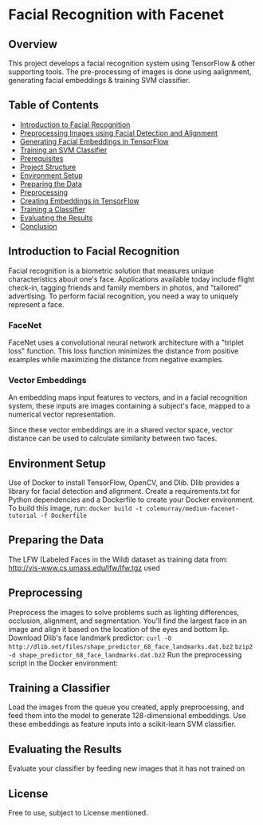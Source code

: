 # Facial Recognition with Facenet

## Overview
This project develops a facial recognition system using TensorFlow & other supporting tools. The pre-processing of images is done using aalignment, generating facial embeddings & training SVM classifier.

## Table of Contents
- [Introduction to Facial Recognition](#introduction-to-facial-recognition)
- [Preprocessing Images using Facial Detection and Alignment](#preprocessing-images-using-facial-detection-and-alignment)
- [Generating Facial Embeddings in TensorFlow](#generating-facial-embeddings-in-tensorflow)
- [Training an SVM Classifier](#training-an-svm-classifier)
- [Prerequisites](#prerequisites)
- [Project Structure](#project-structure)
- [Environment Setup](#environment-setup)
- [Preparing the Data](#preparing-the-data)
- [Preprocessing](#preprocessing)
- [Creating Embeddings in TensorFlow](#creating-embeddings-in-tensorflow)
- [Training a Classifier](#training-a-classifier)
- [Evaluating the Results](#evaluating-the-results)
- [Conclusion](#conclusion)

## Introduction to Facial Recognition

Facial recognition is a biometric solution that measures unique characteristics about one's face. Applications available today include flight check-in, tagging friends and family members in photos, and "tailored" advertising. To perform facial recognition, you need a way to uniquely represent a face.

### FaceNet

FaceNet uses a convolutional neural network architecture with a "triplet loss" function. This loss function minimizes the distance from positive examples while maximizing the distance from negative examples.

### Vector Embeddings

An embedding maps input features to vectors, and in a facial recognition system, these inputs are images containing a subject's face, mapped to a numerical vector representation.

Since these vector embeddings are in a shared vector space, vector distance can be used to calculate similarity between two faces. 

## Environment Setup

Use of Docker to install TensorFlow, OpenCV, and Dlib. Dlib provides a library for facial detection and alignment.
Create a requirements.txt for Python dependencies and a Dockerfile to create your Docker environment.
To build this image, run:
`docker build -t colemurray/medium-facenet-tutorial -f Dockerfile`

## Preparing the Data
The LFW (Labeled Faces in the Wild) dataset as training data from: http://vis-www.cs.umass.edu/lfw/lfw.tgz used

## Preprocessing
Preprocess the images to solve problems such as lighting differences, occlusion, alignment, and segmentation. You'll find the largest face in an image and align it based on the location of the eyes and bottom lip.
Download Dlib's face landmark predictor:
`curl -O http://dlib.net/files/shape_predictor_68_face_landmarks.dat.bz2`
`bzip2 -d shape_predictor_68_face_landmarks.dat.bz2`
Run the preprocessing script in the Docker environment:

## Training a Classifier
Load the images from the queue you created, apply preprocessing, and feed them into the model to generate 128-dimensional embeddings. Use these embeddings as feature inputs into a scikit-learn SVM classifier.

## Evaluating the Results
Evaluate your classifier by feeding new images that it has not trained on

## License

Free to use, subject to License mentioned.


